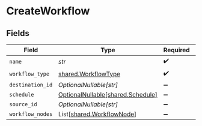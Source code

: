 # CreateWorkflow


## Fields

| Field                                                                        | Type                                                                         | Required                                                                     | Description                                                                  |
| ---------------------------------------------------------------------------- | ---------------------------------------------------------------------------- | ---------------------------------------------------------------------------- | ---------------------------------------------------------------------------- |
| `name`                                                                       | *str*                                                                        | :heavy_check_mark:                                                           | N/A                                                                          |
| `workflow_type`                                                              | [shared.WorkflowType](../../models/shared/workflowtype.md)                   | :heavy_check_mark:                                                           | N/A                                                                          |
| `destination_id`                                                             | *OptionalNullable[str]*                                                      | :heavy_minus_sign:                                                           | N/A                                                                          |
| `schedule`                                                                   | [OptionalNullable[shared.Schedule]](../../models/shared/schedule.md)         | :heavy_minus_sign:                                                           | N/A                                                                          |
| `source_id`                                                                  | *OptionalNullable[str]*                                                      | :heavy_minus_sign:                                                           | N/A                                                                          |
| `workflow_nodes`                                                             | List[[shared.WorkflowNode](../../models/shared/workflownode.md)] | :heavy_minus_sign:                                                           | N/A                                                                          |